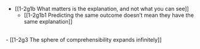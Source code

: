 - [[1-2g1b What matters is the explanation, and not what you can see]]
  - [[1-2g1b1 Predicting the same outcome doesn’t mean they have the same explanation]]
<br>
- [[1-2g3 The sphere of comprehensibility expands infinitely]]
